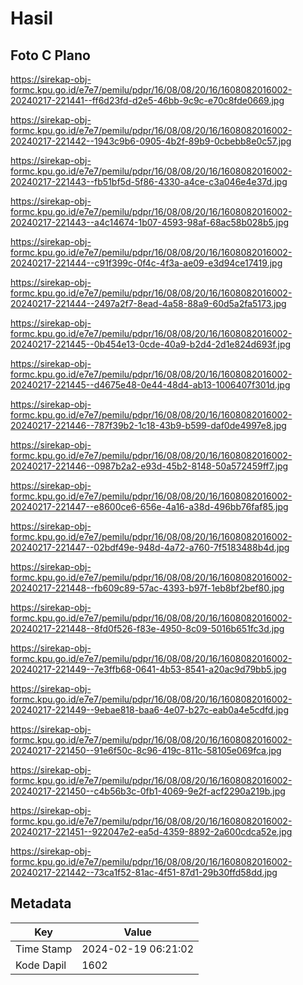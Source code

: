 # Hasil

## Foto C Plano

https://sirekap-obj-formc.kpu.go.id/e7e7/pemilu/pdpr/16/08/08/20/16/1608082016002-20240217-221441--ff6d23fd-d2e5-46bb-9c9c-e70c8fde0669.jpg

https://sirekap-obj-formc.kpu.go.id/e7e7/pemilu/pdpr/16/08/08/20/16/1608082016002-20240217-221442--1943c9b6-0905-4b2f-89b9-0cbebb8e0c57.jpg

https://sirekap-obj-formc.kpu.go.id/e7e7/pemilu/pdpr/16/08/08/20/16/1608082016002-20240217-221443--fb51bf5d-5f86-4330-a4ce-c3a046e4e37d.jpg

https://sirekap-obj-formc.kpu.go.id/e7e7/pemilu/pdpr/16/08/08/20/16/1608082016002-20240217-221443--a4c14674-1b07-4593-98af-68ac58b028b5.jpg

https://sirekap-obj-formc.kpu.go.id/e7e7/pemilu/pdpr/16/08/08/20/16/1608082016002-20240217-221444--c91f399c-0f4c-4f3a-ae09-e3d94ce17419.jpg

https://sirekap-obj-formc.kpu.go.id/e7e7/pemilu/pdpr/16/08/08/20/16/1608082016002-20240217-221444--2497a2f7-8ead-4a58-88a9-60d5a2fa5173.jpg

https://sirekap-obj-formc.kpu.go.id/e7e7/pemilu/pdpr/16/08/08/20/16/1608082016002-20240217-221445--0b454e13-0cde-40a9-b2d4-2d1e824d693f.jpg

https://sirekap-obj-formc.kpu.go.id/e7e7/pemilu/pdpr/16/08/08/20/16/1608082016002-20240217-221445--d4675e48-0e44-48d4-ab13-1006407f301d.jpg

https://sirekap-obj-formc.kpu.go.id/e7e7/pemilu/pdpr/16/08/08/20/16/1608082016002-20240217-221446--787f39b2-1c18-43b9-b599-daf0de4997e8.jpg

https://sirekap-obj-formc.kpu.go.id/e7e7/pemilu/pdpr/16/08/08/20/16/1608082016002-20240217-221446--0987b2a2-e93d-45b2-8148-50a572459ff7.jpg

https://sirekap-obj-formc.kpu.go.id/e7e7/pemilu/pdpr/16/08/08/20/16/1608082016002-20240217-221447--e8600ce6-656e-4a16-a38d-496bb76faf85.jpg

https://sirekap-obj-formc.kpu.go.id/e7e7/pemilu/pdpr/16/08/08/20/16/1608082016002-20240217-221447--02bdf49e-948d-4a72-a760-7f5183488b4d.jpg

https://sirekap-obj-formc.kpu.go.id/e7e7/pemilu/pdpr/16/08/08/20/16/1608082016002-20240217-221448--fb609c89-57ac-4393-b97f-1eb8bf2bef80.jpg

https://sirekap-obj-formc.kpu.go.id/e7e7/pemilu/pdpr/16/08/08/20/16/1608082016002-20240217-221448--8fd0f526-f83e-4950-8c09-5016b651fc3d.jpg

https://sirekap-obj-formc.kpu.go.id/e7e7/pemilu/pdpr/16/08/08/20/16/1608082016002-20240217-221449--7e3ffb68-0641-4b53-8541-a20ac9d79bb5.jpg

https://sirekap-obj-formc.kpu.go.id/e7e7/pemilu/pdpr/16/08/08/20/16/1608082016002-20240217-221449--9ebae818-baa6-4e07-b27c-eab0a4e5cdfd.jpg

https://sirekap-obj-formc.kpu.go.id/e7e7/pemilu/pdpr/16/08/08/20/16/1608082016002-20240217-221450--91e6f50c-8c96-419c-811c-58105e069fca.jpg

https://sirekap-obj-formc.kpu.go.id/e7e7/pemilu/pdpr/16/08/08/20/16/1608082016002-20240217-221450--c4b56b3c-0fb1-4069-9e2f-acf2290a219b.jpg

https://sirekap-obj-formc.kpu.go.id/e7e7/pemilu/pdpr/16/08/08/20/16/1608082016002-20240217-221451--922047e2-ea5d-4359-8892-2a600cdca52e.jpg

https://sirekap-obj-formc.kpu.go.id/e7e7/pemilu/pdpr/16/08/08/20/16/1608082016002-20240217-221442--73ca1f52-81ac-4f51-87d1-29b30ffd58dd.jpg


## Metadata

| Key        | Value               |
| ---------- | ------------------- |
| Time Stamp | 2024-02-19 06:21:02 |
| Kode Dapil | 1602                |



